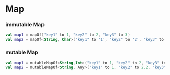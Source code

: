 # Map

### immutable Map

```kotlin
val map1 = mapOf("key1" to 1, "key2" to 2, "key3" to 3)
val map2 = mapOf<String, Char>("key1" to '1', "key2" to '2', "key3" to '3')
```

### mutable Map

```kotlin
val map1 = mutableMapOf<String,Int>("key1" to 1, "key2" to 2, "key3" to 3)
val map2 = mutableMapOf<String, Any>("key1" to 1, "key2" to 2.2, "key3" to "3")
```
